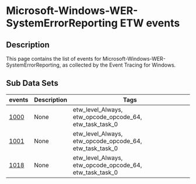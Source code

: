 # Microsoft-Windows-WER-SystemErrorReporting ETW events

## Description
This page contains the list of events for Microsoft-Windows-WER-SystemErrorReporting, as collected by the Event Tracing for Windows.

## Sub Data Sets
|events|Description|Tags|
|---|---|---|
|[1000](events/event-1000.md)|None|etw_level_Always, etw_opcode_opcode_64, etw_task_task_0|
|[1001](events/event-1001.md)|None|etw_level_Always, etw_opcode_opcode_64, etw_task_task_0|
|[1018](events/event-1018.md)|None|etw_level_Always, etw_opcode_opcode_64, etw_task_task_0|
